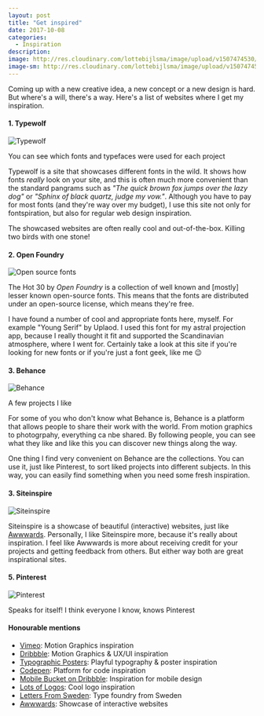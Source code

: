 ```yaml
---
layout: post
title: "Get inspired"
date: 2017-10-08
categories:
  - Inspiration
description:
image: http://res.cloudinary.com/lottebijlsma/image/upload/v1507474530/Blog/Inspiratie/Screen_Shot_2017-10-08_at_14.02.57.png
image-sm: http://res.cloudinary.com/lottebijlsma/image/upload/v1507474530/Blog/Inspiratie/Screen_Shot_2017-10-08_at_14.02.57.png
---
```

Coming up with a new creative idea, a new concept or a new design is hard. But where's a will, there's a way. Here's a list of websites where I get my inspiration.


#### 1. Typewolf

![Typewolf](http://res.cloudinary.com/lottebijlsma/image/upload/c_scale,h_800/v1507464847/Blog/Inspiratie/Screen_Shot_2017-10-08_at_14.13.53.png)
<figcaption>You can see which fonts and typefaces were used for each project</figcaption>

Typewolf is a site that showcases different fonts in the wild. It shows how fonts _really_ look on your site, and this is often much more convenient than the standard pangrams such as *"The quick brown fox jumps over the lazy dog"* or *"Sphinx of black quartz, judge my vow."*. Although you have to pay for most fonts (and they're way over my budget), I use this site not only for fontspiration, but also for regular web design inspiration.

The showcased websites are often really cool and out-of-the-box. Killing two birds with one stone!


#### 2. Open Foundry

![Open source fonts](http://res.cloudinary.com/lottebijlsma/image/upload/c_scale,h_800/v1507465325/Blog/Inspiratie/Screen_Shot_2017-10-08_at_14.21.39.png)

The Hot 30 by *Open Foundry* is a collection of well known and [mostly] lesser known open-source fonts. This means that the fonts are distributed under an open-source license, which means they're free.

I have found a number of cool and appropriate fonts here, myself. For example "Young Serif" by Uplaod. I used this font for my astral projection app, because I really thought it fit and supported the Scandinavian atmosphere, where I went for. Certainly take a look at this site if you're looking for new fonts or if you're just a font geek, like me 😉


#### 3. Behance

![Behance](http://res.cloudinary.com/lottebijlsma/image/upload/c_scale,w_800/v1507474531/Blog/Inspiratie/Screen_Shot_2017-10-08_at_14.30.27.png)
<figcaption>A few projects I like</figcaption>

For some of you who don't know what Behance is, Behance is a platform that allows people to share their work with the world. From motion graphics to photogrpahy, everything ca nbe shared. By following people, you can see what they like and like this you can discover new things along the way.

One thing I find very convenient on Behance are the collections. You can use it, just like Pinterest, to sort liked projects into different subjects. In this way, you can easily find something when you need some fresh inspiration.


#### 3. Siteinspire

![Siteinspire](http://res.cloudinary.com/lottebijlsma/image/upload/c_scale,w_800/v1507474530/Blog/Inspiratie/Screen_Shot_2017-10-08_at_15.11.22.png)

Siteinspire is a showcase of beautiful (interactive) websites, just like [Awwwards](https://www.awwwards.com). Personally, I like Siteinspire more, because it's really about inspiration. I feel like Awwwards is more about receiving credit for your projects and getting feedback from others. But either way both are great inspirational sites.


#### 5. Pinterest
![Pinterest](http://res.cloudinary.com/lottebijlsma/image/upload/c_scale,w_800/v1507474528/Blog/Inspiratie/Screen_Shot_2017-10-08_at_13.59.28.png)
<figcaption>Speaks for itself! I think everyone I know, knows Pinterest</figcaption>


#### Honourable mentions
* [Vimeo](https://vimeo.com): Motion Graphics inspiration
* [Dribbble](https://dribbble.com): Motion Graphics & UX/UI inspiration
* [Typographic Posters](https://www.typographicposters.com/posters): Playful typography & poster inspiration
* [Codepen](https://codepen.io): Platform for code inspiration
* [Mobile Bucket on Dribbble](https://dribbble.com/emanuellikesdesign/buckets/262095-Mobile): Inspiration for mobile design
* [Lots of Logos](http://www.lotsoflogos.co.uk/): Cool logo inspiration
* [Letters From Sweden](https://lettersfromsweden.se/): Type foundry from Sweden
* [Awwwards](https://www.awwwards.com/): Showcase of interactive websites
